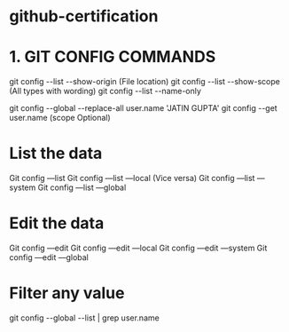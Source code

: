 # github-certification

# 1. GIT CONFIG COMMANDS

git config --list --show-origin (File location)
git config --list --show-scope (All types with wording)
git config --list --name-only  

git config --global --replace-all user.name 'JATIN GUPTA'
git config --get user.name (scope Optional)

# List the data
Git config —list
Git config —list —local (Vice versa)
Git config —list —system
Git config —list —global

# Edit the data
Git config —edit
Git config —edit —local
Git config —edit —system
Git config —edit —global

# Filter any value
git config --global --list | grep user.name